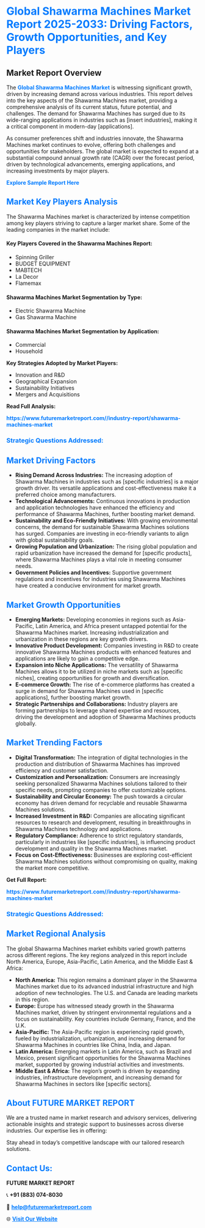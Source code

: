 <h1 style="color: #007BFF;">Global Shawarma Machines Market Report 2025-2033: Driving Factors, Growth Opportunities, and Key Players</h1>

<section id="overview">
<h2>Market Report Overview</h2>
<p>The <a href="https://www.futuremarketreport.com//industry-report/shawarma-machines-market" style="color: #007BFF; text-decoration: none;"><strong>Global Shawarma Machines Market</strong></a> is witnessing significant growth, driven by increasing demand across various industries. This report delves into the key aspects of the Shawarma Machines market, providing a comprehensive analysis of its current status, future potential, and challenges. The demand for Shawarma Machines has surged due to its wide-ranging applications in industries such as [insert industries], making it a critical component in modern-day [applications].</p>
<p>As consumer preferences shift and industries innovate, the Shawarma Machines market continues to evolve, offering both challenges and opportunities for stakeholders. The global market is expected to expand at a substantial compound annual growth rate (CAGR) over the forecast period, driven by technological advancements, emerging applications, and increasing investments by major players.</p>
</section>

<section id="overview">
<p><a href="https://www.futuremarketreport.com//request-sample/reportId=88146" style="color: #007BFF; text-decoration: none;"><strong>Explore Sample Report Here</strong></a></p>
</section>

<section id="key-players">
<h2 style="color: #007BFF;">Market Key Players Analysis</h2>
<p>The Shawarma Machines market is characterized by intense competition among key players striving to capture a larger market share. Some of the leading companies in the market include:</p>
<h4>Key Players Covered in the Shawarma Machines Report:</h4>
<ul><li>Spinning Griller</li><li>BUDGET EQUIPMENT</li><li>MABTECH</li><li>La Decor</li><li>Flamemax</li></ul>
<h4>Shawarma Machines Market Segmentation by Type:</h4>
<ul><li>Electric Shawarma Machine</li><li>Gas Shawarma Machine</li></ul>

<h4>Shawarma Machines Market Segmentation by Application:</h4>
<ul><li>Commercial</li><li>Household</li></ul>
<p><strong>Key Strategies Adopted by Market Players:</strong></p>
<ul>
<li>Innovation and R&D</li>
<li>Geographical Expansion</li>
<li>Sustainability Initiatives</li>
<li>Mergers and Acquisitions</li>
</ul>
</section>

<section>
<p><strong>Read Full Analysis: </strong></p><a href="https://www.futuremarketreport.com//industry-report/shawarma-machines-market" style="color: #007BFF; text-decoration: none;"><strong>https://www.futuremarketreport.com//industry-report/shawarma-machines-market</strong></a>
<h3 style="color: #007BFF;">Strategic Questions Addressed:</h3>
</section>

<section id="driving-factors">
<h2 style="color: #007BFF;">Market Driving Factors</h2>
<ul>
<li><strong>Rising Demand Across Industries:</strong> The increasing adoption of Shawarma Machines in industries such as [specific industries] is a major growth driver. Its versatile applications and cost-effectiveness make it a preferred choice among manufacturers.</li>
<li><strong>Technological Advancements:</strong> Continuous innovations in production and application technologies have enhanced the efficiency and performance of Shawarma Machines, further boosting market demand.</li>
<li><strong>Sustainability and Eco-Friendly Initiatives:</strong> With growing environmental concerns, the demand for sustainable Shawarma Machines solutions has surged. Companies are investing in eco-friendly variants to align with global sustainability goals.</li>
<li><strong>Growing Population and Urbanization:</strong> The rising global population and rapid urbanization have increased the demand for [specific products], where Shawarma Machines plays a vital role in meeting consumer needs.</li>
<li><strong>Government Policies and Incentives:</strong> Supportive government regulations and incentives for industries using Shawarma Machines have created a conducive environment for market growth.</li>
</ul>
</section>

<section id="growth-opportunities">
<h2 style="color: #007BFF;">Market Growth Opportunities</h2>
<ul>
<li><strong>Emerging Markets:</strong> Developing economies in regions such as Asia-Pacific, Latin America, and Africa present untapped potential for the Shawarma Machines market. Increasing industrialization and urbanization in these regions are key growth drivers.</li>
<li><strong>Innovative Product Development:</strong> Companies investing in R&D to create innovative Shawarma Machines products with enhanced features and applications are likely to gain a competitive edge.</li>
<li><strong>Expansion into Niche Applications:</strong> The versatility of Shawarma Machines allows it to be utilized in niche markets such as [specific niches], creating opportunities for growth and diversification.</li>
<li><strong>E-commerce Growth:</strong> The rise of e-commerce platforms has created a surge in demand for Shawarma Machines used in [specific applications], further boosting market growth.</li>
<li><strong>Strategic Partnerships and Collaborations:</strong> Industry players are forming partnerships to leverage shared expertise and resources, driving the development and adoption of Shawarma Machines products globally.</li>
</ul>
</section>

<section id="trending-factors">
<h2 style="color: #007BFF;">Market Trending Factors</h2>
<ul>
<li><strong>Digital Transformation:</strong> The integration of digital technologies in the production and distribution of Shawarma Machines has improved efficiency and customer satisfaction.</li>
<li><strong>Customization and Personalization:</strong> Consumers are increasingly seeking personalized Shawarma Machines solutions tailored to their specific needs, prompting companies to offer customizable options.</li>
<li><strong>Sustainability and Circular Economy:</strong> The push towards a circular economy has driven demand for recyclable and reusable Shawarma Machines solutions.</li>
<li><strong>Increased Investment in R&D:</strong> Companies are allocating significant resources to research and development, resulting in breakthroughs in Shawarma Machines technology and applications.</li>
<li><strong>Regulatory Compliance:</strong> Adherence to strict regulatory standards, particularly in industries like [specific industries], is influencing product development and quality in the Shawarma Machines market.</li>
<li><strong>Focus on Cost-Effectiveness:</strong> Businesses are exploring cost-efficient Shawarma Machines solutions without compromising on quality, making the market more competitive.</li>
</ul>
</section>

<section>
<p><strong>Get Full Report: </strong></p><a href="https://www.futuremarketreport.com//industry-report/shawarma-machines-market" style="color: #007BFF; text-decoration: none;"><strong>https://www.futuremarketreport.com//industry-report/shawarma-machines-market</strong></a>
<h3 style="color: #007BFF;">Strategic Questions Addressed:</h3>
</section>


<section id="regional-analysis">
<h2 style="color: #007BFF;">Market Regional Analysis</h2>
<p>The global Shawarma Machines market exhibits varied growth patterns across different regions. The key regions analyzed in this report include North America, Europe, Asia-Pacific, Latin America, and the Middle East & Africa:</p>
<ul>
<li><strong>North America:</strong> This region remains a dominant player in the Shawarma Machines market due to its advanced industrial infrastructure and high adoption of new technologies. The U.S. and Canada are leading markets in this region.</li>
<li><strong>Europe:</strong> Europe has witnessed steady growth in the Shawarma Machines market, driven by stringent environmental regulations and a focus on sustainability. Key countries include Germany, France, and the U.K.</li>
<li><strong>Asia-Pacific:</strong> The Asia-Pacific region is experiencing rapid growth, fueled by industrialization, urbanization, and increasing demand for Shawarma Machines in countries like China, India, and Japan.</li>
<li><strong>Latin America:</strong> Emerging markets in Latin America, such as Brazil and Mexico, present significant opportunities for the Shawarma Machines market, supported by growing industrial activities and investments.</li>
<li><strong>Middle East & Africa:</strong> The region’s growth is driven by expanding industries, infrastructure development, and increasing demand for Shawarma Machines in sectors like [specific sectors].</li>
</ul>
</section>

<footer>
<h2 style="color: #007BFF;">About FUTURE MARKET REPORT</h2>
<p>We are a trusted name in market research and advisory services, delivering actionable insights and strategic support to businesses across diverse industries. Our expertise lies in offering:</p>

<p>Stay ahead in today’s competitive landscape with our tailored research solutions.</p>

<h2 style="color: #007BFF;">Contact Us:</h2>
<p><strong>FUTURE MARKET REPORT</strong></p>
<p>📞 <strong>+91 (883) 074-8030</strong></p>
<p>📧 <strong><a href="mailto:help@futuremarketreport.com" style="color: #007BFF;">help@futuremarketreport.com</a></strong></p>
<p>🌐 <strong><a href="https://www.futuremarketreport.com/" style="color: #007BFF;">Visit Our Website</a></strong></p>
</footer>